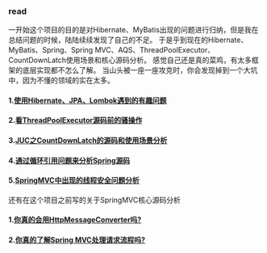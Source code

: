 ### read
一开始这个项目的目的是对Hibernate、MyBatis出现的问题进行归纳，但是我在总结问题的时候，陆陆续续发现了自己的不足。
于是乎到现在的Hibernate、MyBatis、Spring、Spring MVC、AQS、ThreadPoolExecutor、CountDownLatch使用场景和核心源码分析。
感觉自己还是真的菜鸡，有太多框架的底层实现都不怎么了解。
当山头被一座一座攻克时，你会发现掉到一个大坑中，因为不懂的领域的实在太多。

#### 1.[使用Hibernate、JPA、Lombok遇到的有趣问题](https://www.jianshu.com/p/61d4e28ee254)
#### 2.[看ThreadPoolExecutor源码前的骚操作](https://www.jianshu.com/p/4b94b7ae684b)
#### 3.[JUC之CountDownLatch的源码和使用场景分析](https://www.jianshu.com/p/fa496f7bc553)
#### 4.[通过循环引用问题来分析Spring源码](https://www.jianshu.com/p/768525bf9f30)
#### 5.[SpringMVC中出现的线程安全问题分析](https://www.jianshu.com/p/672a8ecada6c)

还有在这个项目之前写的关于SpringMVC核心源码分析
#### 1.[你真的会用HttpMessageConverter吗?](https://www.jianshu.com/p/0aaeb4144489)
#### 2.[你真的了解Spring MVC处理请求流程吗?](https://www.jianshu.com/p/6f841d81ed72)
